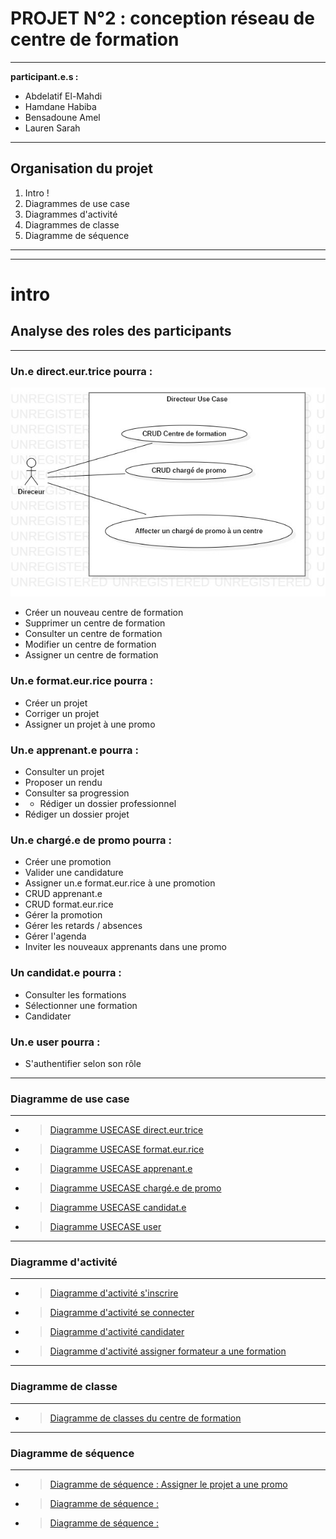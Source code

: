 

# **PROJET N°2 : conception réseau de centre de formation**


---

**participant.e.s :**

*  Abdelatif El-Mahdi
*  Hamdane Habiba
*  Bensadoune Amel 
*  Lauren Sarah 

---
## Organisation du projet
1. Intro !
2. Diagrammes de use case
3. Diagrammes d'activité
4. Diagrammes de classe
5. Diagramme de séquence

---
---

# intro 
## Analyse des roles des participants
---

### Un.e direct.eur.trice pourra : 
![](/UseCases/2.jpg)
- Créer un nouveau centre de formation
- Supprimer un centre de formation
- Consulter un centre de formation
- Modifier un centre de formation
- Assigner un centre de formation
    

### Un.e format.eur.rice pourra : 
- Créer un projet
- Corriger un projet
- Assigner un projet à une promo
    

### Un.e apprenant.e pourra : 
- Consulter un projet
- Proposer un rendu
- Consulter sa progression 
- - Rédiger un dossier professionnel
- Rédiger un dossier projet 


### Un.e chargé.e de promo pourra : 
- Créer une promotion
- Valider une candidature
- Assigner un.e format.eur.rice à une promotion
- CRUD apprenant.e
- CRUD format.eur.rice
- Gérer la promotion
- Gérer les retards / absences
- Gérer l'agenda
- Inviter les nouveaux apprenants dans une promo
    

### Un candidat.e pourra : 
- Consulter les formations
- Sélectionner une formation 
- Candidater
    

### Un.e user pourra : 

- S'authentifier selon son rôle


---
### Diagramme de use case 
---
- > [Diagramme USECASE direct.eur.trice](/UseCases/2.jpg)
- > [Diagramme USECASE format.eur.rice](/UseCases/3.jpg)
- > [Diagramme USECASE apprenant.e](/UseCases/4.jpg)
- > [Diagramme USECASE chargé.e de promo](/UseCases/5.jpg)
- > [Diagramme USECASE candidat.e](/UseCases/6.jpg)
- > [Diagramme USECASE user](/UseCases/1.jpg)
---
### Diagramme d'activité
---
- > [Diagramme d'activité s'inscrire](/Activity/1.jpg)
- > [Diagramme d'activité se connecter](/Activity/2.jpg)
- > [Diagramme d'activité candidater](/Activity/3.jpg)
- > [Diagramme d'activité assigner formateur a une formation](/Activity/4.jpg)

---

### Diagramme de classe
---
- > [Diagramme de classes du centre de formation](/)

---


### Diagramme de séquence
---
- > [Diagramme de séquence : Assigner le projet a une promo](/)
- >  [Diagramme de séquence : ](/)
- >   [Diagramme de séquence :](/)

        
